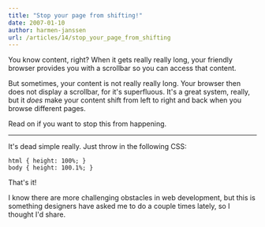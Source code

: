 ```yaml
---
title: "Stop your page from shifting!"
date: 2007-01-10
author: harmen-janssen
url: /articles/14/stop_your_page_from_shifting
---
```


<p>
You know content, right? When it gets really really long, your friendly browser provides you with a scrollbar so you can access that content.</p>
<p>But sometimes, your content is not really really long. Your browser then does not display a scrollbar, for it's superfluous. It's a great system, really, but it <i>does</i> make your content shift from left to right and back when you browse different pages.</p>
<p>Read on if you want to stop this from happening.</p>

---

It's dead simple really. Just throw in the following CSS:

```
html { height: 100%; }
body { height: 100.1%; }
```

That's it!

I know there are more challenging obstacles in web development, but this is something designers have asked me to do a couple times lately, so I thought I'd share.

